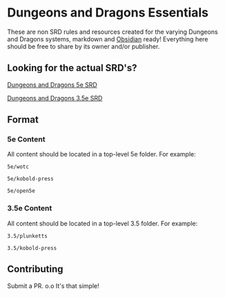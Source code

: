 # Dungeons and Dragons Essentials

These are non SRD rules and resources created for the varying Dungeons and Dragons systems, markdown and [Obsidian](https://obsidian.md) ready! Everything here should be free to share by its owner and/or publisher. 

## Looking for the actual SRD's?

[Dungeons and Dragons 5e SRD](https://github.com/Obsidian-TTRPG-Community/dnd5e-markdown)

[Dungeons and Dragons 3.5e SRD](https://github.com/Obsidian-TTRPG-Community/DnD-3.5-SRD-Markdown)

## Format

### 5e Content

All content should be located in a top-level 5e folder. For example:

`5e/wotc`

`5e/kobold-press`

`5e/open5e`


### 3.5e Content 

All content should be located in a top-level 3.5 folder. For example:

`3.5/plunketts`

`3.5/kobold-press`

## Contributing

Submit a PR. o.o It's that simple!


